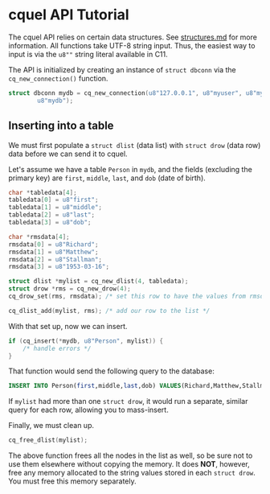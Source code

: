 cquel API Tutorial
==================

The cquel API relies on certain data structures. See [structures.md][1] for more
information. All functions take UTF-8 string input. Thus, the easiest way to
input is via the `u8""` string literal available in C11.

The API is initialized by creating an instance of `struct dbconn` via the
`cq_new_connection()` function.

``` c
struct dbconn mydb = cq_new_connection(u8"127.0.0.1", u8"myuser", u8"mypasswd",
        u8"mydb");
```

Inserting into a table
----------------------

We must first populate a `struct dlist` (data list) with `struct drow` (data
row) data before we can send it to cquel.

Let's assume we have a table `Person` in `mydb`, and the fields (excluding the
primary key) are `first`, `middle`, `last`, and `dob` (date of birth).

``` c
char *tabledata[4];
tabledata[0] = u8"first";
tabledata[1] = u8"middle";
tabledata[2] = u8"last";
tabledata[3] = u8"dob";

char *rmsdata[4];
rmsdata[0] = u8"Richard";
rmsdata[1] = u8"Matthew";
rmsdata[2] = u8"Stallman";
rmsdata[3] = u8"1953-03-16";

struct dlist *mylist = cq_new_dlist(4, tabledata);
struct drow *rms = cq_new_drow(4);
cq_drow_set(rms, rmsdata); /* set this row to have the values from rmsdata */

cq_dlist_add(mylist, rms); /* add our row to the list */
```

With that set up, now we can insert.

``` c
if (cq_insert(*mydb, u8"Person", mylist)) {
    /* handle errors */
}
```

That function would send the following query to the database:

``` sql
INSERT INTO Person(first,middle,last,dob) VALUES(Richard,Matthew,Stallman,1953-03-16);
```

If `mylist` had more than one `struct drow`, it would run a separate, similar
query for each row, allowing you to mass-insert.

Finally, we must clean up.

``` c
cq_free_dlist(mylist);
```

The above function frees all the nodes in the list as well, so be sure not to
use them elsewhere without copying the memory. It does **NOT**, however, free 
any memory allocated to the string values stored in each `struct drow`. You must
free this memory separately.

[1]: structures.md
